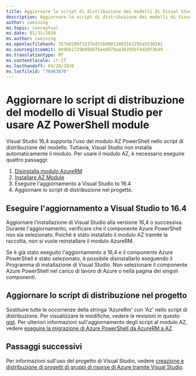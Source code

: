 ```yaml
---
title: Aggiornare lo script di distribuzione dei modelli di Visual Studio per usare AZ PowerShell
description: Aggiornare lo script di distribuzione dei modelli di Visual Studio da AzureRM a AZ PowerShell
author: cweining
ms.topic: conceptual
ms.date: 01/31/2020
ms.author: cweining
ms.openlocfilehash: 357e0289f3237ed32b0801280316225ba5530282
ms.sourcegitcommit: 849bb1729b89d075eed579aa36395bf4d29f3bd9
ms.translationtype: MT
ms.contentlocale: it-IT
ms.lasthandoff: 04/28/2020
ms.locfileid: "76963870"
---
```

# <a name="update-visual-studio-template-deployment-script-to-use-az-powershell-module"></a>Aggiornare lo script di distribuzione del modello di Visual Studio per usare AZ PowerShell module

Visual Studio 16,4 supporta l'uso del modulo AZ PowerShell nello script di distribuzione del modello. Tuttavia, Visual Studio non installa automaticamente il modulo. Per usare il modulo AZ, è necessario eseguire quattro passaggi:

1. [Disinstalla modulo AzureRM](/powershell/azure/uninstall-az-ps#uninstall-the-azurerm-module)
1. [Installare AZ Module](/powershell/azure/install-az-ps)
1. Eseguire l'aggiornamento a Visual Studio to 16.4
1. Aggiornare lo script di distribuzione nel progetto.

## <a name="update-visual-studio-to-164"></a>Eseguire l'aggiornamento a Visual Studio to 16.4

Aggiornare l'installazione di Visual Studio alla versione 16,4 o successiva. Durante l'aggiornamento, verificare che il componente Azure PowerShell non sia selezionato. Poiché è stato installato il modulo AZ tramite la raccolta, non si vuole reinstallare il modulo AzureRM.

Se è già stato eseguito l'aggiornamento a 16,4 e il componente Azure PowerShell è stato selezionato, è possibile disinstallarlo eseguendo il Programma di installazione di Visual Studio. Non selezionare il componente Azure PowerShell nel carico di lavoro di Azure o nella pagina dei singoli componenti.

## <a name="update-the-deployment-script-in-your-project"></a>Aggiornare lo script di distribuzione nel progetto

Sostituire tutte le occorrenze della stringa 'AzureRm' con 'Az' nello script di distribuzione. Per visualizzare le modifiche, vedere le revisioni in questo [gist](https://gist.github.com/cweining/d2da2479418ea403499c4306dcf4f619). Per ulteriori informazioni sull'aggiornamento degli script al modulo AZ, vedere [eseguire la migrazione di Azure PowerShell da AzureRM a AZ](/powershell/azure/migrate-from-azurerm-to-az).

## <a name="next-steps"></a>Passaggi successivi

Per informazioni sull'uso del progetto di Visual Studio, vedere [creazione e distribuzione di progetti di gruppi di risorse di Azure tramite Visual Studio](create-visual-studio-deployment-project.md).
